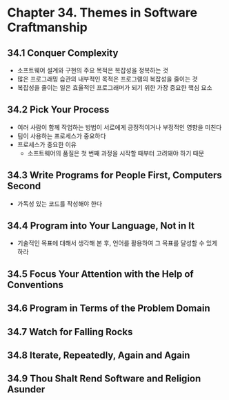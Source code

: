 # Chapter 34. Themes in Software Craftmanship

## 34.1 Conquer Complexity
- 소프트웨어 설계와 구현의 주요 목적은 복잡성을 정복하는 것
- 많은 프로그래밍 습관의 내부적인 목적은 프로그램의 복잡성을 줄이는 것
- 복잡성을 줄이는 일은 효율적인 프로그래머가 되기 위한 가장 중요한 핵심 요소

## 34.2 Pick Your Process
- 여러 사람이 함께 작업하는 방법이 서로에게 긍정적이거나 부정적인 영향을 미친다
- 팀이 사용하는 프로세스가 중요하다
- 프로세스가 중요한 이유
  - 소프트웨어의 품질은 첫 번째 과정을 시작할 때부터 고려돼야 하기 때문

## 34.3 Write Programs for People First, Computers Second
- 가독성 있는 코드를 작성해야 한다

## 34.4 Program into Your Language, Not in It
- 기술적인 목표에 대해서 생각해 본 후, 언어를 활용하여 그 목표를 달성할 수 있게 하라

## 34.5 Focus Your Attention with the Help of Conventions
## 34.6 Program in Terms of the Problem Domain
## 34.7 Watch for Falling Rocks
## 34.8 Iterate, Repeatedly, Again and Again
## 34.9 Thou Shalt Rend Software and Religion Asunder
